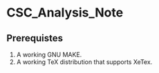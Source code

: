 # CSC_Analysis_Note

## Prerequistes
1.  A working GNU MAKE.
2.  A working TeX distribution that supports XeTex.
